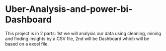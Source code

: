 # Uber-Analysis-and-power-bi-Dashboard
This project is in 2 parts:
1st we will analysis our data using cleaning, mining and finding insights by a CSV file,
2nd will be Dashboard which will be based on a excel file.
